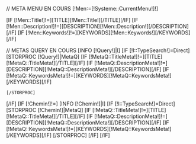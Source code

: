 // META MENU EN COURS
[!Men:=[!Systeme::CurrentMenu!]!]

[IF [!Men::Title!]!=][TITLE][!Men::Title!][/TITLE][/IF]
[IF [!Men::Description!]!=][DESCRIPTION][!Men::Description!][/DESCRIPTION][/IF]
[IF [!Men::Keywords!]!=][KEYWORDS][!Men::Keywords!][/KEYWORDS][/IF]

// METAS QUERY EN COURS
[INFO [!Query!]|I]
[IF [!I::TypeSearch!]=Direct]
	[STORPROC [!Query!]|MetaQ]
		[IF [!MetaQ::TitleMeta!]!=][TITLE][!MetaQ::TitleMeta!][/TITLE][/IF]
		[IF [!MetaQ::DescriptionMeta!]!=][DESCRIPTION][!MetaQ::DescriptionMeta!][/DESCRIPTION][/IF]
		[IF [!MetaQ::KeywordsMeta!]!=][KEYWORDS][!MetaQ::KeywordsMeta!][/KEYWORDS][/IF]
		
	[/STORPROC]
[/IF]
[IF [!Chemin!]!=]
	[INFO [!Chemin!]|I]
	[IF [!I::TypeSearch!]=Direct]
		[STORPROC [!Chemin!]|MetaQ]
			[IF [!MetaQ::TitleMeta!]!=][TITLE][!MetaQ::TitleMeta!][/TITLE][/IF]
			[IF [!MetaQ::DescriptionMeta!]!=][DESCRIPTION][!MetaQ::DescriptionMeta!][/DESCRIPTION][/IF]
			[IF [!MetaQ::KeywordsMeta!]!=][KEYWORDS][!MetaQ::KeywordsMeta!][/KEYWORDS][/IF]
		[/STORPROC]
	[/IF]
[/IF]